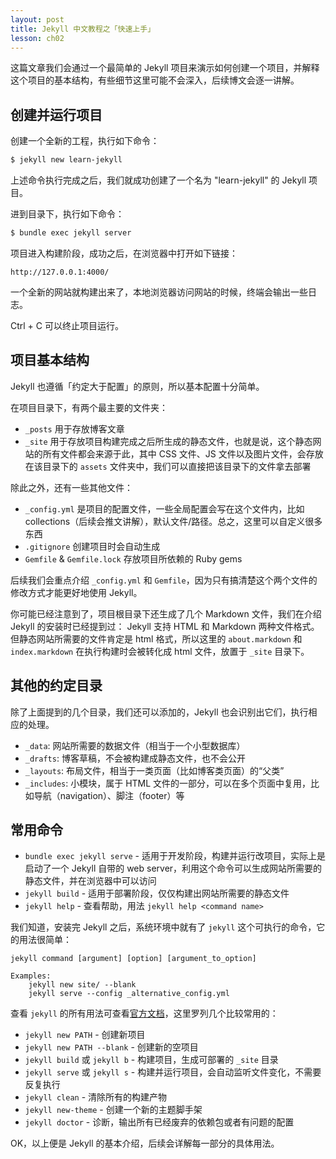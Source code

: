 ```yaml
---
layout: post
title: Jekyll 中文教程之「快速上手」
lesson: ch02
---
```


这篇文章我们会通过一个最简单的 Jekyll 项目来演示如何创建一个项目，并解释这个项目的基本结构，有些细节这里可能不会深入，后续博文会逐一讲解。

## 创建并运行项目

创建一个全新的工程，执行如下命令：

```bash
$ jekyll new learn-jekyll
```

上述命令执行完成之后，我们就成功创建了一个名为 "learn-jekyll" 的 Jekyll 项目。

进到目录下，执行如下命令：

```bash
$ bundle exec jekyll server
```

项目进入构建阶段，成功之后，在浏览器中打开如下链接：

```
http://127.0.0.1:4000/
```

一个全新的网站就构建出来了，本地浏览器访问网站的时候，终端会输出一些日志。

Ctrl + C 可以终止项目运行。

## 项目基本结构

Jekyll 也遵循「约定大于配置」的原则，所以基本配置十分简单。

在项目目录下，有两个最主要的文件夹：

* `_posts` 用于存放博客文章
* `_site` 用于存放项目构建完成之后所生成的静态文件，也就是说，这个静态网站的所有文件都会来源于此，其中 CSS 文件、JS 文件以及图片文件，会存放在该目录下的 `assets` 文件夹中，我们可以直接把该目录下的文件拿去部署

除此之外，还有一些其他文件：

* `_config.yml` 是项目的配置文件，一些全局配置会写在这个文件内，比如 collections（后续会推文讲解），默认文件/路径。总之，这里可以自定义很多东西
* `.gitignore` 创建项目时会自动生成
* `Gemfile` & `Gemfile.lock` 存放项目所依赖的 Ruby gems

后续我们会重点介绍 `_config.yml` 和 `Gemfile`，因为只有搞清楚这个两个文件的修改方式才能更好地使用 Jekyll。

你可能已经注意到了，项目根目录下还生成了几个 Markdown 文件，我们在介绍 Jekyll 的安装时已经提到过： Jekyll 支持 HTML 和 Markdown 两种文件格式。但静态网站所需要的文件肯定是 html 格式，所以这里的 `about.markdown` 和 `index.markdown` 在执行构建时会被转化成 html 文件，放置于 `_site` 目录下。

## 其他的约定目录

除了上面提到的几个目录，我们还可以添加的，Jekyll 也会识别出它们，执行相应的处理。

* `_data`: 网站所需要的数据文件（相当于一个小型数据库）
* `_drafts`: 博客草稿，不会被构建成静态文件，也不会公开
* `_layouts`: 布局文件，相当于一类页面（比如博客类页面）的“父类”
* `_includes`: 小模块，属于 HTML 文件的一部分，可以在多个页面中复用，比如导航（navigation）、脚注（footer）等

## 常用命令

* `bundle exec jekyll serve` - 适用于开发阶段，构建并运行改项目，实际上是启动了一个 Jekyll 自带的 web server，利用这个命令可以生成网站所需要的静态文件，并在浏览器中可以访问
* `jekyll build` - 适用于部署阶段，仅仅构建出网站所需要的静态文件
* `jekyll help` - 查看帮助，用法 `jekyll help <command name>`

我们知道，安装完 Jekyll 之后，系统环境中就有了 `jekyll` 这个可执行的命令，它的用法很简单：

```
jekyll command [argument] [option] [argument_to_option]

Examples:
    jekyll new site/ --blank
    jekyll serve --config _alternative_config.yml
```

查看 `jekyll` 的所有用法可查看[官方文档](https://jekyllrb.com/docs/configuration/options/#build-command-options)，这里罗列几个比较常用的：

* `jekyll new PATH` - 创建新项目
* `jekyll new PATH --blank` - 创建新的空项目
* `jekyll build` 或 `jekyll b` - 构建项目，生成可部署的 `_site` 目录
* `jekyll serve` 或 `jekyll s` - 构建并运行项目，会自动监听文件变化，不需要反复执行
* `jekyll clean` - 清除所有的构建产物
* `jekyll new-theme` - 创建一个新的主题脚手架
* `jekyll doctor` - 诊断，输出所有已经废弃的依赖包或者有问题的配置

OK，以上便是 Jekyll 的基本介绍，后续会详解每一部分的具体用法。